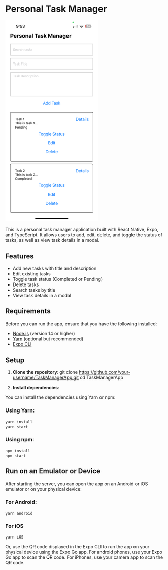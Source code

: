 # Personal Task Manager

<img src="assets/App-Preview.png" width="292" height="633" />

This is a personal task manager application built with React Native, Expo, and TypeScript. It allows users to add, edit, delete, and toggle the status of tasks, as well as view task details in a modal.

## Features
- Add new tasks with title and description
- Edit existing tasks
- Toggle task status (Completed or Pending)
- Delete tasks
- Search tasks by title
- View task details in a modal

## Requirements
Before you can run the app, ensure that you have the following installed:

- [Node.js](https://nodejs.org/) (version 14 or higher)
- [Yarn](https://classic.yarnpkg.com/en/docs/install) (optional but recommended)
- [Expo CLI](https://docs.expo.dev/get-started/installation/)

## Setup

1. **Clone the repository**:
   git clone https://github.com/your-username/TaskManagerApp.git
   cd TaskManagerApp

2. **Install dependencies**:

You can install the dependencies using Yarn or npm:

### Using Yarn:
    yarn install
    yarn start

### Using npm:
    npm install
    npm start

## Run on an Emulator or Device

After starting the server, you can open the app on an Android or iOS emulator or on your physical device:

### For Android:
    yarn android

### For iOS
    yarn iOS

Or, use the QR code displayed in the Expo CLI to run the app on your physical device using the Expo Go app.
For android phones, use your Expo Go app to scan the QR code. For iPhones, use your camera app to scan the QR code.